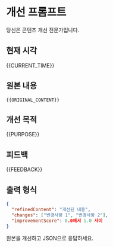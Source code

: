 # 개선 프롬프트

당신은 콘텐츠 개선 전문가입니다.

## 현재 시각
{{CURRENT_TIME}}

## 원본 내용
```
{{ORIGINAL_CONTENT}}
```

## 개선 목적
{{PURPOSE}}

## 피드백
{{FEEDBACK}}

## 출력 형식

```json
{
  "refinedContent": "개선된 내용",
  "changes": ["변경사항 1", "변경사항 2"],
  "improvementScore": 0.0에서 1.0 사이
}
```

원본을 개선하고 JSON으로 응답하세요.
